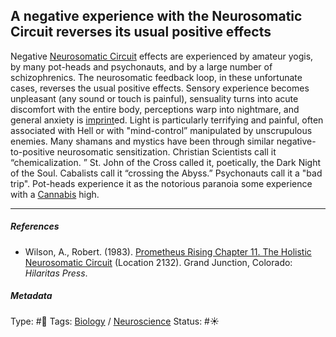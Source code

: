 ## A negative experience with the Neurosomatic Circuit reverses its usual positive effects

Negative [Neurosomatic Circuit](Neurosomatic%20Circuit.md) effects are experienced by amateur yogis, by many pot-heads and psychonauts, and by a large number of schizophrenics. The neurosomatic feedback loop, in these unfortunate cases, reverses the usual positive effects. Sensory experience becomes unpleasant (any sound or touch is painful), sensuality turns into acute discomfort with the entire body, perceptions warp into nightmare, and general anxiety is [imprint](Imprint.md)ed. Light is particularly terrifying and painful, often associated with Hell or with "mind-control” manipulated by unscrupulous enemies. Many shamans and mystics have been through similar negative-to-positive neurosomatic sensitization. Christian Scientists call it “chemicalization. ” St. John of the Cross called it, poetically, the Dark Night of the Soul. Cabalists call it “crossing the Abyss.” Psychonauts call it a "bad trip". Pot-heads experience it as the notorious paranoia some experience with a [Cannabis]() high.

---

##### References

* Wilson, A., Robert. (1983). [Prometheus Rising Chapter 11. The Holistic Neurosomatic Circuit](Prometheus%20Rising%20Chapter%2011.%20The%20Holistic%20Neurosomatic%20Circuit.md) (Location 2132). Grand Junction, Colorado: *Hilaritas Press*.

##### Metadata

Type: #🔴 
Tags: [Biology]() / [Neuroscience](Neuroscience.md) 
Status: #☀️ 
